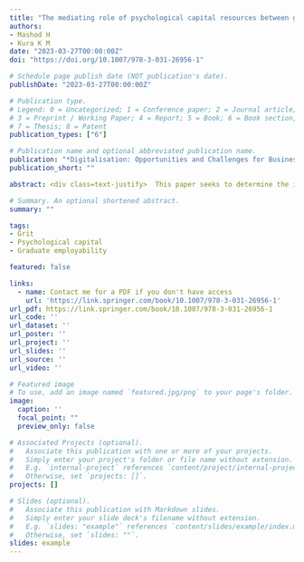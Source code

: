 ```yaml
---
title: "The mediating role of psychological capital resources between grit and graduate employability"
authors:
- Mashod H
- Kura K M
date: "2023-03-27T00:00:00Z"
doi: "https://doi.org/10.1007/978-3-031-26956-1"

# Schedule page publish date (NOT publication's date).
publishDate: "2023-03-27T00:00:00Z"

# Publication type.
# Legend: 0 = Uncategorized; 1 = Conference paper; 2 = Journal article;
# 3 = Preprint / Working Paper; 4 = Report; 5 = Book; 6 = Book section;
# 7 = Thesis; 8 = Patent
publication_types: ["6"]

# Publication name and optional abbreviated publication name.
publication: "*Digitalisation: Opportunities and Challenges for Business, 2, 325-2333"
publication_short: ""

abstract: <div class=text-justify>  This paper seeks to determine the inﬂuence of grit on graduate employ- ability (GE) and aims to extend past studies by introducing psychological capital (PsyCap) resources (i.e., hope, self-efﬁcacy, resilience, optimism) as the mediators between grit-GE relationship. This study employed a cross-sectional approach; whereby online questionnaires were distributed to graduates registered under Job- Centre Brunei (JCB). Three hundred and three respondents were analyzed using a partial least square-structural equation model (PLS-SEM). The ﬁndings suggest gritty graduates are more likely to possess higher GE. Furthermore, hope was found to mediate the relationship between grit and GE. The results obtained in this study suggests the acquisition of personal resources such as grit and hope could increase chances of graduate employment. Consequently, GE stakeholders can work together to inculcate these personal resources within graduates. </div>

# Summary. An optional shortened abstract.
summary: ""

tags:
- Grit
- Psychological capital
- Graduate employability 

featured: false

links:
  - name: Contact me for a PDF if you don't have access
    url: 'https://link.springer.com/book/10.1007/978-3-031-26956-1'
url_pdf: https://link.springer.com/book/10.1007/978-3-031-26956-1
url_code: ''
url_dataset: ''
url_poster: ''
url_project: ''
url_slides: ''
url_source: ''
url_video: ''

# Featured image
# To use, add an image named `featured.jpg/png` to your page's folder. 
image:
  caption: ''
  focal_point: ""
  preview_only: false

# Associated Projects (optional).
#   Associate this publication with one or more of your projects.
#   Simply enter your project's folder or file name without extension.
#   E.g. `internal-project` references `content/project/internal-project/index.md`.
#   Otherwise, set `projects: []`.
projects: []

# Slides (optional).
#   Associate this publication with Markdown slides.
#   Simply enter your slide deck's filename without extension.
#   E.g. `slides: "example"` references `content/slides/example/index.md`.
#   Otherwise, set `slides: ""`.
slides: example
---
```



